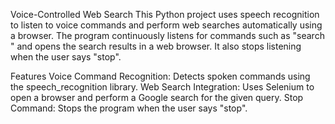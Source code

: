 Voice-Controlled Web Search
This Python project uses speech recognition to listen to voice commands and perform web searches automatically using a browser. The program continuously listens for commands such as "search <query>" and opens the search results in a web browser. It also stops listening when the user says "stop".

Features
Voice Command Recognition: Detects spoken commands using the speech_recognition library.
Web Search Integration: Uses Selenium to open a browser and perform a Google search for the given query.
Stop Command: Stops the program when the user says "stop".

